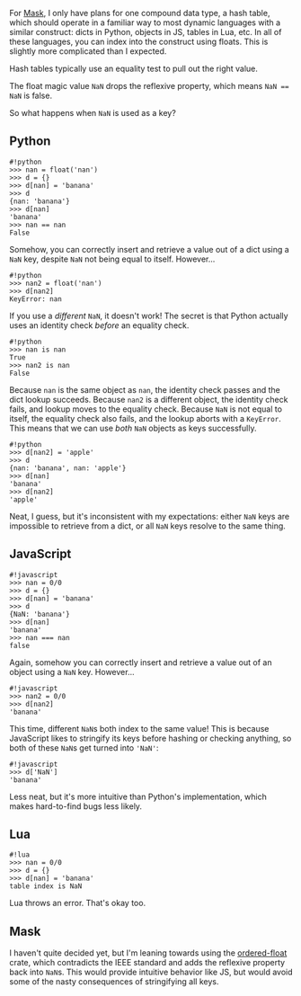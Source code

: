 For [Mask](https://github.com/scizzorz/mask), I only have plans for one
compound data type, a hash table, which should operate in a familiar way to
most dynamic languages with a similar construct: dicts in Python, objects in
JS, tables in Lua, etc. In all of these languages, you can index into the
construct using floats. This is slightly more complicated than I expected.

Hash tables typically use an equality test to pull out the right value.

The float magic value `NaN` drops the reflexive property, which means
`NaN == NaN` is false.

So what happens when `NaN` is used as a key?

Python
------

    #!python
    >>> nan = float('nan')
    >>> d = {}
    >>> d[nan] = 'banana'
    >>> d
    {nan: 'banana'}
    >>> d[nan]
    'banana'
    >>> nan == nan
    False

Somehow, you can correctly insert and retrieve a value out of a dict using a
`NaN` key, despite `NaN` not being equal to itself. However...

    #!python
    >>> nan2 = float('nan')
    >>> d[nan2]
    KeyError: nan

If you use a *different* `NaN`, it doesn't work! The secret is that Python
actually uses an identity check *before* an equality check.

    #!python
    >>> nan is nan
    True
    >>> nan2 is nan
    False

Because `nan` is the same object as `nan`, the identity check passes and the
dict lookup succeeds. Because `nan2` is a different object, the identity check
fails, and lookup moves to the equality check. Because `NaN` is not equal to
itself, the equality check also fails, and the lookup aborts with a `KeyError`.
This means that we can use *both* `NaN` objects as keys successfully.

    #!python
    >>> d[nan2] = 'apple'
    >>> d
    {nan: 'banana', nan: 'apple'}
    >>> d[nan]
    'banana'
    >>> d[nan2]
    'apple'

Neat, I guess, but it's inconsistent with my expectations: either `NaN` keys
are impossible to retrieve from a dict, or all `NaN` keys resolve to the same
thing.

JavaScript
----------

    #!javascript
    >>> nan = 0/0
    >>> d = {}
    >>> d[nan] = 'banana'
    >>> d
    {NaN: 'banana'}
    >>> d[nan]
    'banana'
    >>> nan === nan
    false

Again, somehow you can correctly insert and retrieve a value out of an object
using a `NaN` key. However...

    #!javascript
    >>> nan2 = 0/0
    >>> d[nan2]
    'banana'

This time, different `NaN`s both index to the same value! This is because
JavaScript likes to stringify its keys before hashing or checking anything, so
both of these `NaN`s get turned into `'NaN'`:

    #!javascript
    >>> d['NaN']
    'banana'

Less neat, but it's more intuitive than Python's implementation, which makes
hard-to-find bugs less likely.

Lua
---

    #!lua
    >>> nan = 0/0
    >>> d = {}
    >>> d[nan] = 'banana'
    table index is NaN

Lua throws an error. That's okay too.

Mask
----

I haven't quite decided yet, but I'm leaning towards using the
[ordered-float](https://rust-bio.github.io/rust-bio/ordered_float/struct.OrderedFloat.html)
crate, which contradicts the IEEE standard and adds the reflexive property back
into `NaN`s. This would provide intuitive behavior like JS, but would avoid
some of the nasty consequences of stringifying all keys.

